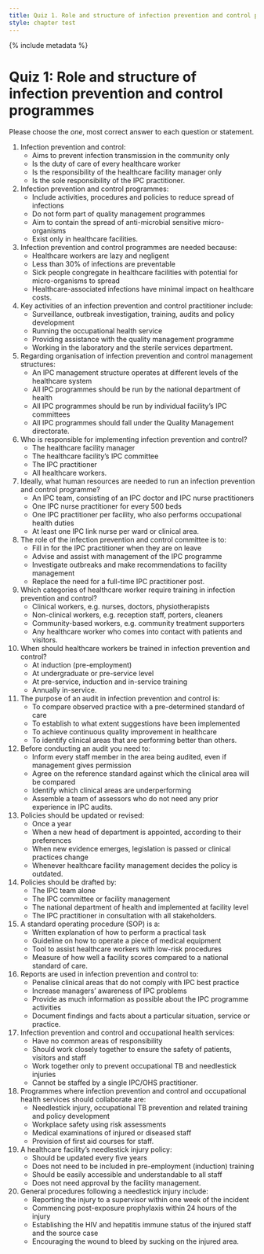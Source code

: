 ```yaml
---
title: Quiz 1. Role and structure of infection prevention and control programmes
style: chapter test
---
```


{% include metadata %}

# Quiz 1: Role and structure of infection prevention and control programmes

Please choose the *one*, most correct answer to each question or statement.

1.	Infection prevention and control:
	-	Aims to prevent infection transmission in the community only
	+	Is the duty of care of every healthcare worker
	-	Is the responsibility of the healthcare facility manager only
	-	Is the sole responsibility of the IPC practitioner. 
2.	Infection prevention and control programmes:
	+	Include activities, procedures and policies to reduce spread of infections
	-	Do not form part of quality management programmes 
	-	Aim to contain the spread of anti-microbial sensitive micro-organisms 
	-	Exist only in healthcare facilities.
3.	Infection prevention and control programmes are needed because: 
	-	Healthcare workers are lazy and negligent
	-	Less than 30% of infections are preventable 
	+	Sick people congregate in healthcare facilities with potential for micro-organisms to spread
	-	Healthcare-associated infections have minimal impact on healthcare costs. 
4.	Key activities of an infection prevention and control practitioner include: 
	+	Surveillance, outbreak investigation, training, audits and policy development
	-	Running the occupational health service 
	-	Providing assistance with the quality management programme 
	-	Working in the laboratory and the sterile services department.
5.	Regarding organisation of infection prevention and control management structures: 
	+	An IPC management structure operates at different levels of the healthcare system
	-	All IPC programmes should be run by the national department of health
	-	All IPC programmes should be run by individual facility’s IPC committees
	-	All IPC programmes should fall under the Quality Management directorate.
6.	Who is responsible for implementing infection prevention and control? 
	-	The healthcare facility manager
	-	The healthcare facility’s IPC committee
	-	The IPC practitioner
	+	All healthcare workers.
7.	Ideally, what human resources are needed to run an infection prevention and control programme? 
	+	An IPC team, consisting of an IPC doctor and IPC nurse practitioners
	-	One IPC nurse practitioner for every 500 beds 
	-	One IPC practitioner per facility, who also performs occupational health duties
	-	At least one IPC link nurse per ward or clinical area.
8.	The role of the infection prevention and control committee is to: 
	-	Fill in for the IPC practitioner when they are on leave
	+	Advise and assist with management of the IPC programme 
	-	Investigate outbreaks and make recommendations to facility management
	-	Replace the need for a full-time IPC practitioner post.
9.	Which categories of healthcare worker require training in infection prevention and control? 
	-	Clinical workers, e.g. nurses, doctors, physiotherapists
	-	Non-clinical workers, e.g. reception staff, porters, cleaners 
	-	Community-based workers, e.g. community treatment supporters 
	+	Any healthcare worker who comes into contact with patients and visitors.
10.	When should healthcare workers be trained in infection prevention and control? 
	-	At induction (pre-employment)
	-	At undergraduate or pre-service level
	+	At pre-service, induction and in-service training 
	-	Annually in-service.
11.	The purpose of an audit in infection prevention and control is:
	+	To compare observed practice with a pre-determined standard of care
	-	To establish to what extent suggestions have been implemented 
	-	To achieve continuous quality improvement in healthcare 
	-	To identify clinical areas that are performing better than others. 
12.	Before conducting an audit you need to: 
	-	Inform every staff member in the area being audited, even if management gives permission 
	+	Agree on the reference standard against which the clinical area will be compared
	-	Identify which clinical areas are underperforming 
	-	Assemble a team of assessors who do not need any prior experience in IPC audits.
13.	Policies should be updated or revised: 
	-	Once a year
	-	When a new head of department is appointed, according to their preferences
	+	When new evidence emerges, legislation is passed or clinical practices change 
	-	Whenever healthcare facility management decides the policy is outdated.
14.	Policies should be drafted by: 
	-	The IPC team alone
	-	The IPC committee or facility management 
	-	The national department of health and implemented at facility level 
	+	The IPC practitioner in consultation with all stakeholders.
15.	A standard operating procedure (SOP) is a: 
	+	Written explanation of how to perform a practical task
	-	Guideline on how to operate a piece of medical equipment 
	-	Tool to assist healthcare workers with low-risk procedures 
	-	Measure of how well a facility scores compared to a national standard of care.
16.	Reports are used in infection prevention and control to:
	-	Penalise clinical areas that do not comply with IPC best practice
	-	Increase managers’ awareness of IPC problems 
	-	Provide as much information as possible about the IPC programme activities
	+	Document findings and facts about a particular situation, service or practice.
17.	Infection prevention and control and occupational health services: 
	-	Have no common areas of responsibility
	+	Should work closely together to ensure the safety of patients, visitors and staff
	-	Work together only to prevent occupational TB and needlestick injuries 
	-	Cannot be staffed by a single IPC/OHS practitioner.
18.	Programmes where infection prevention and control and occupational health services should collaborate are: 
	+	Needlestick injury, occupational TB prevention and related training and policy development
	-	Workplace safety using risk assessments 
	-	Medical examinations of injured or diseased staff 
	-	Provision of first aid courses for staff. 
19.	A healthcare facility’s needlestick injury policy: 
	-	Should be updated every five years
	-	Does not need to be included in pre-employment (induction) training 
	+	Should be easily accessible and understandable to all staff
	-	Does not need approval by the facility management. 
20.	General procedures following a needlestick injury include: 
	-	Reporting the injury to a supervisor within one week of the incident
	-	Commencing post-exposure prophylaxis within 24 hours of the injury
	+	Establishing the HIV and hepatitis immune status of the injured staff and the source case 
	-	Encouraging the wound to bleed by sucking on the injured area.